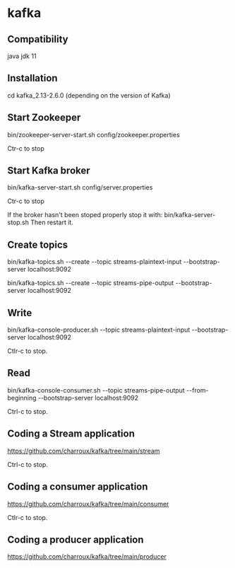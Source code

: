 # kafka

## Compatibility

java jdk 11

## Installation

cd kafka_2.13-2.6.0 (depending on the version of Kafka)

## Start Zookeeper
bin/zookeeper-server-start.sh config/zookeeper.properties

Ctr-c to stop

## Start Kafka broker
bin/kafka-server-start.sh config/server.properties

Ctr-c to stop

If the broker hasn't been stoped properly stop it with: 
bin/kafka-server-stop.sh
Then restart it.

## Create topics
bin/kafka-topics.sh --create --topic streams-plaintext-input --bootstrap-server localhost:9092

bin/kafka-topics.sh --create --topic streams-pipe-output --bootstrap-server localhost:9092
 
## Write 
bin/kafka-console-producer.sh --topic streams-plaintext-input --bootstrap-server localhost:9092

Ctlr-c to stop.

## Read
bin/kafka-console-consumer.sh --topic streams-pipe-output --from-beginning --bootstrap-server localhost:9092

Ctrl-c to stop.

## Coding a Stream application
https://github.com/charroux/kafka/tree/main/stream

Ctrl-c to stop.

## Coding a consumer application
https://github.com/charroux/kafka/tree/main/consumer

Ctlr-c to stop.

## Coding a producer application
https://github.com/charroux/kafka/tree/main/producer


